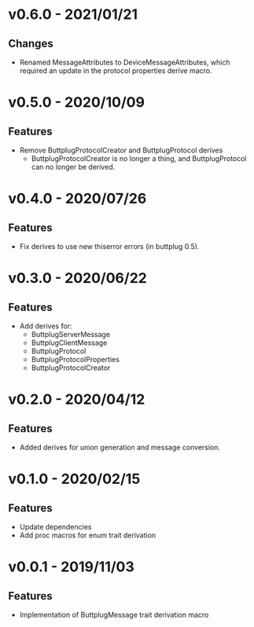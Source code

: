# v0.6.0 - 2021/01/21

## Changes

- Renamed MessageAttributes to DeviceMessageAttributes, which required an update in the protocol
  properties derive macro.

# v0.5.0 - 2020/10/09
## Features

- Remove ButtplugProtocolCreator and ButtplugProtocol derives
  - ButtplugProtocolCreator is no longer a thing, and ButtplugProtocol can
    no longer be derived.

# v0.4.0 - 2020/07/26

## Features

- Fix derives to use new thiserror errors (in buttplug 0.5).

# v0.3.0 - 2020/06/22

## Features

- Add derives for:
  - ButtplugServerMessage
  - ButtplugClientMessage
  - ButtplugProtocol
  - ButtplugProtocolProperties
  - ButtplugProtocolCreator

# v0.2.0 - 2020/04/12

## Features

- Added derives for union generation and message conversion.

# v0.1.0 - 2020/02/15

## Features

- Update dependencies
- Add proc macros for enum trait derivation

# v0.0.1 - 2019/11/03

## Features

- Implementation of ButtplugMessage trait derivation macro
